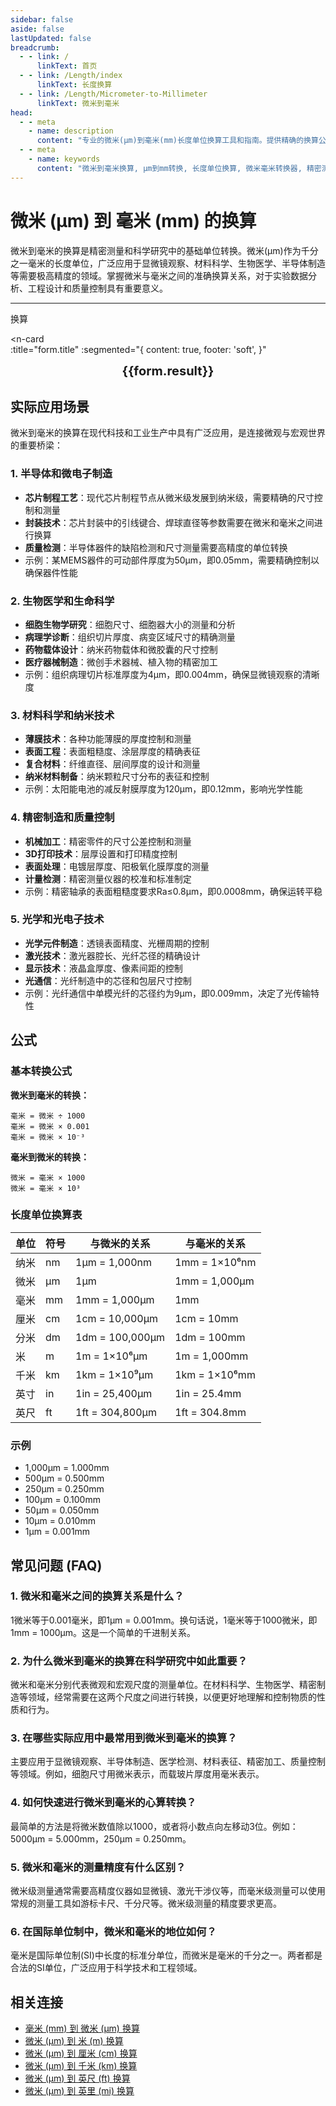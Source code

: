 ```yaml
---
sidebar: false
aside: false
lastUpdated: false
breadcrumb:
  - - link: /
      linkText: 首页
  - - link: /Length/index
      linkText: 长度换算
  - - link: /Length/Micrometer-to-Millimeter
      linkText: 微米到毫米
head:
  - - meta
    - name: description
      content: "专业的微米(μm)到毫米(mm)长度单位换算工具和指南。提供精确的换算公式、实际应用场景和常见问题解答，适用于科学研究、工程制造、医学检测等领域的精密测量需求。"
  - - meta
    - name: keywords
      content: "微米到毫米换算, μm到mm转换, 长度单位换算, 微米毫米转换器, 精密测量, 科学计量, 工程制造, 医学检测, 材料科学, 纳米技术, 显微镜测量, 精密加工, 质量控制, 实验室测量, 微观尺度"
---
```

# 微米 (μm) 到 毫米 (mm) 的换算

微米到毫米的换算是精密测量和科学研究中的基础单位转换。微米(μm)作为千分之一毫米的长度单位，广泛应用于显微镜观察、材料科学、生物医学、半导体制造等需要极高精度的领域。掌握微米与毫米之间的准确换算关系，对于实验数据分析、工程设计和质量控制具有重要意义。

---
<script setup>
import { onMounted, reactive, inject, ref } from 'vue'
import { NButton, NForm, NFormItem, NInput, NInputNumber, NSelect, NCard, useMessage,NGrid ,NGi } from 'naive-ui'
import { defineClientComponent } from 'vitepress'
import { Length } from '../../files';
const seoKey = ['单位转换器','单位换算','长度单位转换器','长度单位转换','尺寸换算','长度单位换算','长度单位换算表','微米','毫米','毫米','微米','微米','纳米','米和微米的换算','微米和厘米的换算','一微米','微米和米的换算','um单位','微米的单位','µm','毫米和微米的换算','micron是什么单位','分米单位','微米和米','一微米等于多少毫米','microns','um和mm换算','一毫米等于多少微米','weimi','micrometer','目数','微米的符号','μm和mm换算','微米和毫米的换算','毫米和微米','微米单位','miu','m是什么单位','um是什么单位','μm是什么单位','微米和毫米','μm','um','微米符号']
const convert = inject('convert')

const form = reactive({
  number: null,
  result: '',
  title:'微米 (μm) 到毫米 (mm) 的换算',
})

const convertHandler = () => {
  if (form.number !== null && !isNaN(form.number)) {
    const convertedValue = parseFloat(form.number) / 1000
    form.result = `${form.number}μm = ${convertedValue.toFixed(3)}mm`
  } else {
    form.result = '请输入有效的数值。'
  }
}
</script>

<n-form size="large" :model="form">
  <n-form-item label="微米 (μm)">
    <n-input-number v-model:value="form.number" placeholder="输入微米" style="width: 100%" />
  </n-form-item>
  <n-form-item>
    <n-button type="info" @click="convertHandler" block>换算</n-button>
  </n-form-item>
</n-form>

<n-card  
  :title="form.title"
  :segmented="{
    content: true,
    footer: 'soft',
  }"
>
  <div  style="text-align:center;font-size:20px;">
    <strong>{{form.result}}</strong>
  </div>
    <template #footer>
    <div>
      <span v-for="item of seoKey">{{item}}，</span>
    </div>
  </template>
</n-card>

## 实际应用场景

微米到毫米的换算在现代科技和工业生产中具有广泛应用，是连接微观与宏观世界的重要桥梁：

### 1. 半导体和微电子制造
- **芯片制程工艺**：现代芯片制程节点从微米级发展到纳米级，需要精确的尺寸控制和测量
- **封装技术**：芯片封装中的引线键合、焊球直径等参数需要在微米和毫米之间进行换算
- **质量检测**：半导体器件的缺陷检测和尺寸测量需要高精度的单位转换
- 示例：某MEMS器件的可动部件厚度为50μm，即0.05mm，需要精确控制以确保器件性能

### 2. 生物医学和生命科学
- **细胞生物学研究**：细胞尺寸、细胞器大小的测量和分析
- **病理学诊断**：组织切片厚度、病变区域尺寸的精确测量
- **药物载体设计**：纳米药物载体和微胶囊的尺寸控制
- **医疗器械制造**：微创手术器械、植入物的精密加工
- 示例：组织病理切片标准厚度为4μm，即0.004mm，确保显微镜观察的清晰度

### 3. 材料科学和纳米技术
- **薄膜技术**：各种功能薄膜的厚度控制和测量
- **表面工程**：表面粗糙度、涂层厚度的精确表征
- **复合材料**：纤维直径、层间厚度的设计和测量
- **纳米材料制备**：纳米颗粒尺寸分布的表征和控制
- 示例：太阳能电池的减反射膜厚度为120μm，即0.12mm，影响光学性能

### 4. 精密制造和质量控制
- **机械加工**：精密零件的尺寸公差控制和测量
- **3D打印技术**：层厚设置和打印精度控制
- **表面处理**：电镀层厚度、阳极氧化膜厚度的测量
- **计量检测**：精密测量仪器的校准和标准制定
- 示例：精密轴承的表面粗糙度要求Ra≤0.8μm，即0.0008mm，确保运转平稳

### 5. 光学和光电子技术
- **光学元件制造**：透镜表面精度、光栅周期的控制
- **激光技术**：激光器腔长、光纤芯径的精确设计
- **显示技术**：液晶盒厚度、像素间距的控制
- **光通信**：光纤制造中的芯径和包层尺寸控制
- 示例：光纤通信中单模光纤的芯径约为9μm，即0.009mm，决定了光传输特性

## 公式

### 基本转换公式

**微米到毫米的转换：**
```
毫米 = 微米 ÷ 1000
毫米 = 微米 × 0.001
毫米 = 微米 × 10⁻³
```

**毫米到微米的转换：**
```
微米 = 毫米 × 1000
微米 = 毫米 × 10³
```

### 长度单位换算表

| 单位 | 符号 | 与微米的关系 | 与毫米的关系 |
|------|------|-------------|-------------|
| 纳米 | nm | 1μm = 1,000nm | 1mm = 1×10⁶nm |
| 微米 | μm | 1μm | 1mm = 1,000μm |
| 毫米 | mm | 1mm = 1,000μm | 1mm |
| 厘米 | cm | 1cm = 10,000μm | 1cm = 10mm |
| 分米 | dm | 1dm = 100,000μm | 1dm = 100mm |
| 米 | m | 1m = 1×10⁶μm | 1m = 1,000mm |
| 千米 | km | 1km = 1×10⁹μm | 1km = 1×10⁶mm |
| 英寸 | in | 1in = 25,400μm | 1in = 25.4mm |
| 英尺 | ft | 1ft = 304,800μm | 1ft = 304.8mm |

### 示例
- 1,000μm = 1.000mm
- 500μm = 0.500mm
- 250μm = 0.250mm
- 100μm = 0.100mm
- 50μm = 0.050mm
- 10μm = 0.010mm
- 1μm = 0.001mm

## 常见问题 (FAQ)

### 1. 微米和毫米之间的换算关系是什么？
1微米等于0.001毫米，即1μm = 0.001mm。换句话说，1毫米等于1000微米，即1mm = 1000μm。这是一个简单的千进制关系。

### 2. 为什么微米到毫米的换算在科学研究中如此重要？
微米和毫米分别代表微观和宏观尺度的测量单位。在材料科学、生物医学、精密制造等领域，经常需要在这两个尺度之间进行转换，以便更好地理解和控制物质的性质和行为。

### 3. 在哪些实际应用中最常用到微米到毫米的换算？
主要应用于显微镜观察、半导体制造、医学检测、材料表征、精密加工、质量控制等领域。例如，细胞尺寸用微米表示，而载玻片厚度用毫米表示。

### 4. 如何快速进行微米到毫米的心算转换？
最简单的方法是将微米数值除以1000，或者将小数点向左移动3位。例如：5000μm = 5.000mm，250μm = 0.250mm。

### 5. 微米和毫米的测量精度有什么区别？
微米级测量通常需要高精度仪器如显微镜、激光干涉仪等，而毫米级测量可以使用常规的测量工具如游标卡尺、千分尺等。微米级测量的精度要求更高。

### 6. 在国际单位制中，微米和毫米的地位如何？
毫米是国际单位制(SI)中长度的标准分单位，而微米是毫米的千分之一。两者都是合法的SI单位，广泛应用于科学技术和工程领域。

## 相关连接

- [毫米 (mm) 到 微米 (μm) 换算](/zh/Length/Millimeter-to-Micrometer)
- [微米 (μm) 到 米 (m) 换算](/zh/Length/Micrometer-to-Meter)
- [微米 (μm) 到 厘米 (cm) 换算](/zh/Length/Micrometer-to-Centimeter)
- [微米 (μm) 到 千米 (km) 换算](/zh/Length/Micrometer-to-Kilometer)
- [微米 (μm) 到 英尺 (ft) 换算](/zh/Length/Micrometer-to-Foot)
- [微米 (μm) 到 英里 (mi) 换算](/zh/Length/Micrometer-to-Mile)